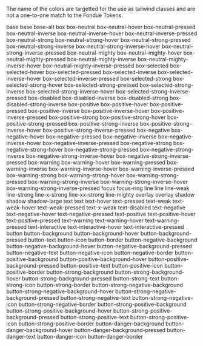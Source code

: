 The name of the colors are targetted for the use as tailwind classes and are not a one-to-one match to the Fondue Tokens.

base
base
base-alt
box
box-neutral
box-neutral-hover
box-neutral-pressed
box-neutral-inverse
box-neutral-inverse-hover
box-neutral-inverse-pressed
box-neutral-strong
box-neutral-strong-hover
box-neutral-strong-pressed
box-neutral-strong-inverse
box-neutral-strong-inverse-hover
box-neutral-strong-inverse-pressed
box-neutral-mighty
box-neutral-mighty-hover
box-neutral-mighty-pressed
box-neutral-mighty-inverse
box-neutral-mighty-inverse-hover
box-neutral-mighty-inverse-pressed
box-selected
box-selected-hover
box-selected-pressed
box-selected-inverse
box-selected-inverse-hover
box-selected-inverse-pressed
box-selected-strong
box-selected-strong-hover
box-selected-strong-pressed
box-selected-strong-inverse
box-selected-strong-inverse-hover
box-selected-strong-inverse-pressed
box-disabled
box-disabled-inverse
box-disabled-strong
box-disabled-strong-inverse
box-positive
box-positive-hover
box-positive-pressed
box-positive-inverse
box-positive-inverse-hover
box-positive-inverse-pressed
box-positive-strong
box-positive-strong-hover
box-positive-strong-pressed
box-positive-strong-inverse
box-positive-strong-inverse-hover
box-positive-strong-inverse-pressed
box-negative
box-negative-hover
box-negative-pressed
box-negative-inverse
box-negative-inverse-hover
box-negative-inverse-pressed
box-negative-strong
box-negative-strong-hover
box-negative-strong-pressed
box-negative-strong-inverse
box-negative-strong-inverse-hover
box-negative-strong-inverse-pressed
box-warning
box-warning-hover
box-warning-pressed
box-warning-inverse
box-warning-inverse-hover
box-warning-inverse-pressed
box-warning-strong
box-warning-strong-hover
box-warning-strong-pressed
box-warning-strong-inverse
box-warning-strong-inverse-hover
box-warning-strong-inverse-pressed
focus
focus-ring
line
line
line-weak
line-strong
line-x-strong
line-xx-strong
line-mighty
overlay
overlay
shadow
shadow
shadow-large
text
text
text-hover
text-pressed
text-weak
text-weak-hover
text-weak-pressed
text-x-weak
text-disabled
text-negative
text-negative-hover
text-negative-pressed
text-positive
text-positive-hover
text-positive-pressed
text-warning
text-warning-hover
text-warning-pressed
text-interactive
text-interactive-hover
text-interactive-pressed
button
button-background
button-background-hover
button-background-pressed
button-text
button-icon
button-border
button-negative-background
button-negative-background-hover
button-negative-background-pressed
button-negative-text
button-negative-icon
button-negative-border
button-positive-background
button-positive-background-hover
button-positive-background-pressed
button-positive-text
button-positive-icon
button-positive-border
button-strong-background
button-strong-background-hover
button-strong-background-pressed
button-strong-text
button-strong-icon
button-strong-border
button-strong-negative-background
button-strong-negative-background-hover
button-strong-negative-background-pressed
button-strong-negative-text
button-strong-negative-icon
button-strong-negative-border
button-strong-positive-background
button-strong-positive-background-hover
button-strong-positive-background-pressed
button-strong-positive-text
button-strong-positive-icon
button-strong-positive-border
button-danger-background
button-danger-background-hover
button-danger-background-pressed
button-danger-text
button-danger-icon
button-danger-border
